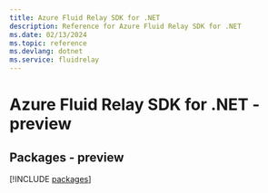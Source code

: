 ```yaml
---
title: Azure Fluid Relay SDK for .NET
description: Reference for Azure Fluid Relay SDK for .NET
ms.date: 02/13/2024
ms.topic: reference
ms.devlang: dotnet
ms.service: fluidrelay
---
```

# Azure Fluid Relay SDK for .NET - preview
## Packages - preview
[!INCLUDE [packages](fluid-relay-index.md)]